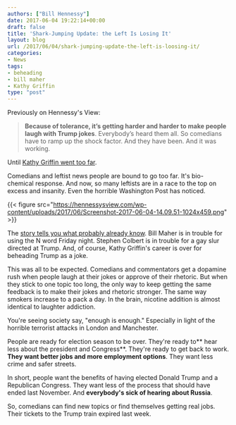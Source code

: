 ```yaml
---
authors: ["Bill Hennessy"]
date: 2017-06-04 19:22:14+00:00
draft: false
title: 'Shark-Jumping Update: the Left Is Losing It'
layout: blog
url: /2017/06/04/shark-jumping-update-the-left-is-loosing-it/
categories:
- News
tags:
- beheading
- bill maher
- Kathy Griffin
type: "post"
---
```


Previously on Hennessy's View:



> **Because of tolerance, it’s getting harder and harder to make people laugh with Trump jokes**. Everybody’s heard them all. So comedians have to ramp up the shock factor. And they have been. And it was working.

Until [Kathy Griffin went too far](https://hennessysview.com).



Comedians and leftist news people are bound to go too far. It's bio-chemical response. And now, so many leftists are in a race to the top on excess and insanity. Even the horrible Washington Post has noticed.

{{< figure src="https://hennessysview.com/wp-content/uploads/2017/06/Screenshot-2017-06-04-14.09.51-1024x459.png" >}}


The [story tells you what probably already know](https://www.washingtonpost.com/news/the-fix/wp/2017/06/03/maher-griffin-colbert-anti-trump-comedians-are-having-a-really-bad-moment/). Bill Maher is in trouble for using the N word Friday night. Stephen Colbert is in trouble for a gay slur directed at Trump. And, of course, Kathy Griffin's career is over for beheading Trump as a joke.

This was all to be expected. Comedians and commentators get a dopamine rush when people laugh at their jokes or approve of their rhetoric. But when they stick to one topic too long, the only way to keep getting the same feedback is to make their jokes and rhetoric stronger. The same way smokers increase to a pack a day. In the brain, nicotine addition is almost identical to laughter addiction.

You're seeing society say, "enough is enough." Especially in light of the horrible terrorist attacks in London and Manchester.

People are ready for election season to be over. They're ready to** hear less about the president and Congress**. They're ready to get back to work. **They want better jobs and more employment options**. They want less crime and safer streets.

In short, people want the benefits of having elected Donald Trump and a Republican Congress. They want less of the process that should have ended last November. And **everybody's sick of hearing about Russia**.

So, comedians can find new topics or find themselves getting real jobs. Their tickets to the Trump train expired last week.
